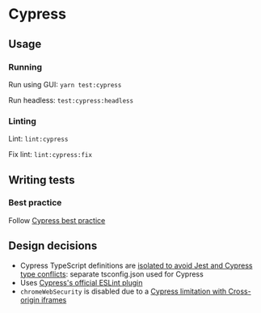 # Cypress

## Usage

### Running

Run using GUI: `yarn test:cypress`

Run headless: `test:cypress:headless`

### Linting

Lint: `lint:cypress`

Fix lint: `lint:cypress:fix`

## Writing tests

### Best practice

Follow [Cypress best practice](https://docs.cypress.io/guides/references/best-practices)

## Design decisions

- Cypress TypeScript definitions are [isolated to avoid Jest and Cypress type conflicts](https://docs.cypress.io/guides/tooling/typescript-support#Clashing-types-with-Jest): separate tsconfig.json used for Cypress
- Uses [Cypress's official ESLint plugin](https://github.com/cypress-io/eslint-plugin-cypress)
- `chromeWebSecurity` is disabled due to a [Cypress limitation with Cross-origin iframes](https://docs.cypress.io/guides/guides/web-security#Cross-origin-iframes)